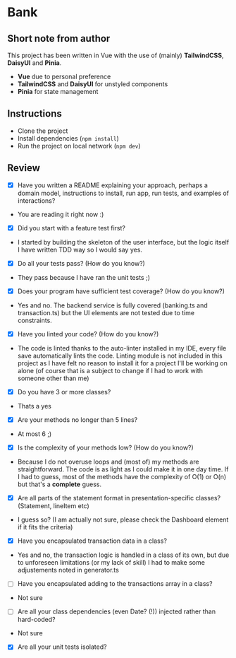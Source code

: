 # Bank

## Short note from author
This project has been written in Vue with the use of (mainly) **TailwindCSS**, **DaisyUI** and **Pinia**.
- **Vue** due to personal preference
- **TailwindCSS** and **DaisyUI** for unstyled components
- **Pinia** for state management

## Instructions
- Clone the project
- Install dependencies (`npm install`)
- Run the project on local network (`npm dev`)

## Review
- [X] Have you written a README explaining your approach, perhaps a domain model, instructions to install, run app, run tests, and examples of interactions?
- You are reading it right now :)
- [X] Did you start with a feature test first?
- I started by building the skeleton of the user interface, but the logic itself I have written TDD way so I would say yes.
- [X] Do all your tests pass? (How do you know?)
- They pass because I have ran the unit tests ;)
- [X] Does your program have sufficient test coverage? (How do you know?) 
- Yes and no. The backend service is fully covered (banking.ts and transaction.ts) but the UI elements are not tested due to time constraints.
- [X] Have you linted your code? (How do you know?)
- The code is linted thanks to the auto-linter installed in my IDE, every file save automatically lints the code. Linting module is not included in this project as I have felt no reason to install it for a project I'll be working on alone (of course that is a subject to change if I had to work with someone other than me)
- [X] Do you have 3 or more classes?
- Thats a yes
- [X] Are your methods no longer than 5 lines?
- At most 6 ;)
- [X] Is the complexity of your methods low? (How do you know?)
- Because I do not overuse loops and (most of) my methods are straightforward. The code is as light as I could make it in one day time. If I had to guess, most of the methods have the complexity of O(1) or O(n) but that's a **complete** guess.
- [X] Are all parts of the statement format in presentation-specific classes? (Statement, lineItem etc)
- I guess so? (I am actually not sure, please check the Dashboard element if it fits the criteria)
- [X] Have you encapsulated transaction data in a class? 
- Yes and no, the transaction logic is handled in a class of its own, but due to unforeseen limitations (or my lack of skill) I had to make some adjustements noted in generator.ts
- [ ] Have you encapsulated adding to the transactions array in a class?
- Not sure
- [ ] Are all your class dependencies (even Date? (!)) injected rather than hard-coded?
- Not sure
- [X] Are all your unit tests isolated?
